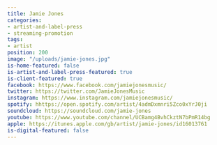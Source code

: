 ```yaml
---
title: Jamie Jones
categories:
- artist-and-label-press
- streaming-promotion
tags:
- artist
position: 200
image: "/uploads/jamie-jones.jpg"
is-home-featured: false
is-artist-and-label-press-featured: true
is-client-featured: true
facebook: https://www.facebook.com/jamiejonesmusic/
twitter: https://twitter.com/JamieJonesMusic
instagram: https://www.instagram.com/jamiejonesmusic/
spotify: hhttps://open.spotify.com/artist/4admDxmnri5Zco0xYrJ0ji
soundcloud: https://soundcloud.com/jamie-jones
youtube: https://www.youtube.com/channel/UCBamg4BvhCkztN7bPmR14bg
apple: https://itunes.apple.com/gb/artist/jamie-jones/id16013761
is-digital-featured: false
---
```


